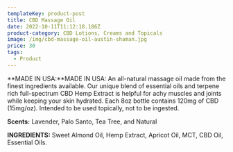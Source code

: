 ```yaml
---
templateKey: product-post
title: CBD Massage Oil
date: 2022-10-11T11:12:18.186Z
product-category: CBD Lotions, Creams and Topicals
image: /img/cbd-massage-oil-austin-shaman.jpg
price: 30
tags:
  - Product
---
```



**MADE IN USA:**MADE IN USA: An all-natural massage oil made from the finest ingredients available. Our unique blend of essential oils and terpene rich full-spectrum CBD Hemp Extract is helpful for achy muscles and joints while keeping your skin hydrated. Each 8oz bottle contains 120mg of CBD (15mg/oz). Intended to be used topically, not to be ingested.

**Scents:** Lavender, Palo Santo, Tea Tree, and Natural

**INGREDIENTS:** Sweet Almond Oil, Hemp Extract, Apricot Oil, MCT, CBD Oil, Essential Oils.